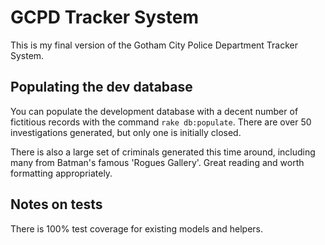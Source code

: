 GCPD Tracker System 
===
This is my final version of the Gotham City Police Department Tracker System. 

Populating the dev database
---
You can populate the development database with a decent number of fictitious records with the command `rake db:populate`.  There are over 50 investigations generated, but only one is initially closed.

There is also a large set of criminals generated this time around, including many from Batman's famous 'Rogues Gallery'. Great reading and worth formatting appropriately.


Notes on tests
---
There is 100% test coverage for existing models and helpers.  

